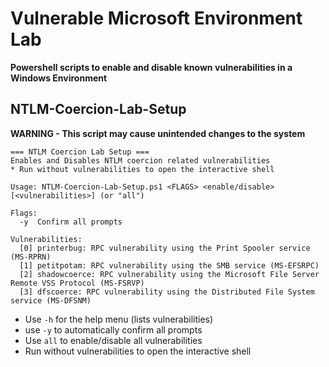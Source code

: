 # Vulnerable Microsoft Environment Lab
**Powershell scripts to enable and disable known vulnerabilities in a Windows Environment**

## NTLM-Coercion-Lab-Setup
**WARNING - This script may cause unintended changes to the system**
```
=== NTLM Coercion Lab Setup ===
Enables and Disables NTLM coercion related vulnerabilities
* Run without vulnerabilities to open the interactive shell

Usage: NTLM-Coercion-Lab-Setup.ps1 <FLAGS> <enable/disable> [<vulnerabilities>] (or "all")

Flags:
  -y  Confirm all prompts

Vulnerabilities:
  [0] printerbug: RPC vulnerability using the Print Spooler service (MS-RPRN)
  [1] petitpotam: RPC vulnerability using the SMB service (MS-EFSRPC)
  [2] shadowcoerce: RPC vulnerability using the Microsoft File Server Remote VSS Protocol (MS-FSRVP)
  [3] dfscoerce: RPC vulnerability using the Distributed File System service (MS-DFSNM)
```

* Use `-h` for the help menu (lists vulnerabilities)
* use `-y` to automatically confirm all prompts
* Use `all` to enable/disable all vulnerabilities
* Run without vulnerabilities to open the interactive shell